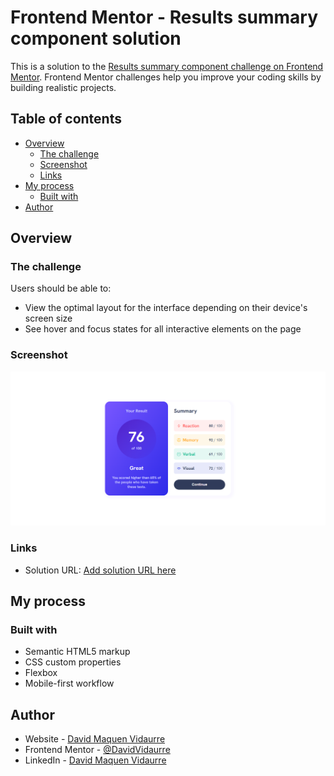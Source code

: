 # Frontend Mentor - Results summary component solution

This is a solution to the [Results summary component challenge on Frontend Mentor](https://www.frontendmentor.io/challenges/results-summary-component-CE_K6s0maV). Frontend Mentor challenges help you improve your coding skills by building realistic projects. 

## Table of contents

- [Overview](#overview)
  - [The challenge](#the-challenge)
  - [Screenshot](#screenshot)
  - [Links](#links)
- [My process](#my-process)
  - [Built with](#built-with)
- [Author](#author)

## Overview

### The challenge

Users should be able to:

- View the optimal layout for the interface depending on their device's screen size
- See hover and focus states for all interactive elements on the page

### Screenshot

![](./Screenshot-1.png)

### Links

- Solution URL: [Add solution URL here](https://your-solution-url.com)

## My process

### Built with

- Semantic HTML5 markup
- CSS custom properties
- Flexbox
- Mobile-first workflow

## Author

- Website - [David Maquen Vidaurre](https://david-vidaurre-portafolio.netlify.app/)
- Frontend Mentor - [@DavidVidaurre](https://www.frontendmentor.io/profile/DavidVidaurre)
- LinkedIn - [David Maquen Vidaurre](https://www.linkedin.com/in/luis-david-junior-maquen-vidaurre-b91986217/)

